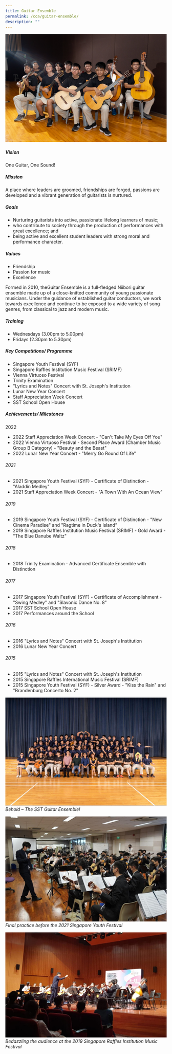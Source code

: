 ```yaml
---
title: Guitar Ensemble
permalink: /cca/guitar-ensemble/
description: ""
---
```

![](/images/CCA/guitar%20cover.jpeg)

##### Vision
One Guitar, One Sound!

##### Mission
A place where leaders are groomed, friendships are forged, passions are developed and a vibrant generation of guitarists is nurtured.

##### Goals
*   Nurturing guitarists into active, passionate lifelong learners of music;
*   who contribute to society through the production of performances with great excellence; and
*   being active and excellent student leaders with strong moral and performance character.
    
##### Values
*   Friendship
*   Passion for music
*   Excellence
  
Formed in 2010, theGuitar Ensemble is a full-fledged Niibori guitar ensemble made up of a close-knitted community of young passionate musicians. Under the guidance of established guitar conductors, we work towards excellence and continue to be exposed to a wide variety of song genres, from classical to jazz and modern music.

##### Training 
*   Wednesdays (3.00pm to 5.00pm)
*   Fridays (2.30pm to 5.30pm)
    
##### Key Competitions/ Programme
*   Singapore Youth Festival (SYF) 
*   Singapore Raffles Institution Music Festival (SRIMF)
*   Vienna Virtuoso Festival
*   Trinity Examination
*   "Lyrics and Notes" Concert with St. Joseph's Institution
*   Lunar New Year Concert 
*   Staff Appreciation Week Concert
*   SST School Open House
    
##### Achievements/ Milestones
2022
*   2022 Staff Appreciation Week Concert - "Can't Take My Eyes Off You"
*   2022 Vienna Virtuoso Festival - Second Place Award (Chamber Music Group B Category) - "Beauty and the Beast"
*   2022 Lunar New Year Concert - "Merry Go Round Of Life"
    
###### 2021
*   2021 Singapore Youth Festival (SYF) - Certificate of Distinction - "Aladdin Medley"
*   2021 Staff Appreciation Week Concert - "A Town With An Ocean View"
  
###### 2019
*   2019 Singapore Youth Festival (SYF) - Certificate of Distinction - "New Cinema Paradise" and "Ragtime in Duck's Island”
*   2019 Singapore Raffles Institution Music Festival (SRIMF) - Gold Award - "The Blue Danube Waltz"

######  2018
*   2018 Trinity Examination - Advanced Certificate Ensemble with Distinction

###### 2017
*   2017 Singapore Youth Festival (SYF) - Certificate of Accomplishment - "Swing Medley" and "Slavonic Dance No. 8"
*   2017 SST School Open House
*   2017 Performances around the School
    
###### 2016
*   2016 "Lyrics and Notes" Concert with St. Joseph's Institution
*   2016 Lunar New Year Concert
    
###### 2015
*   2015 "Lyrics and Notes" Concert with St. Joseph's Institution
*   2015 Singapore Raffles International Music Festival (SRIMF)
*   2015 Singapore Youth Festival (SYF) - Silver Award - "Kiss the Rain" and "Brandenburg Concerto No. 2"

![](/images/CCA/guitar%2001.jpg)
*Behold – The SST Guitar Ensemble!*

![](/images/CCA/guitar%2002.jpg)
*Final practice before the 2021 Singapore Youth Festival*

![](/images/CCA/guitar%2004.jpg)
*Bedazzling the audience at the 2019 Singapore Raffles Institution Music Festival*